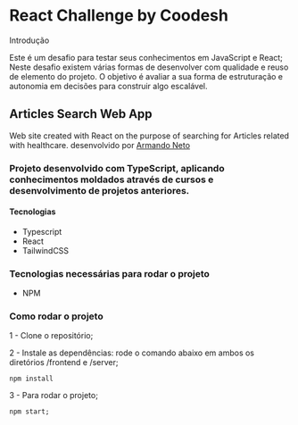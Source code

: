 # React Challenge by Coodesh

Introdução

Este é um desafio para testar seus conhecimentos em JavaScript e React;
Neste desafio existem várias formas de desenvolver com qualidade e reuso de elemento do projeto.
O objetivo é avaliar a sua forma de estruturação e autonomia em decisões para construir algo escalável.

## Articles Search Web App

Web site created with React on the purpose of searching for Articles related with healthcare.
desenvolvido por [Armando Neto](https://github.com/ArNeto19)

### Projeto desenvolvido com TypeScript, aplicando conhecimentos moldados através de cursos e desenvolvimento de projetos anteriores.
#### Tecnologias
- Typescript
- React
- TailwindCSS
### Tecnologias necessárias para rodar o projeto
- NPM
### Como rodar o projeto

1 - Clone o repositório;

2 - Instale as dependências: rode o comando abaixo em ambos os diretórios /frontend e /server;
    
    npm install

3 - Para rodar o projeto;
    
    npm start;